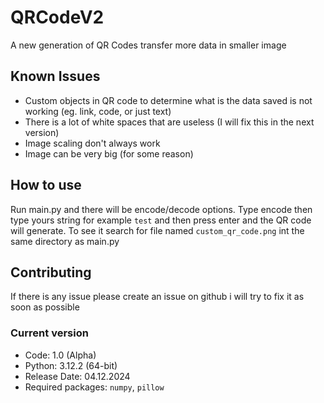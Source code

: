 # QRCodeV2
A new generation of QR Codes transfer more data in smaller image

## Known Issues

- Custom objects in QR code to determine what is the data saved is not working (eg. link, code, or just text)
- There is a lot of white spaces that are useless (I will fix this in the next version)
- Image scaling don't always work
- Image can be very big (for some reason)

## How to use

Run main.py and there will be encode/decode options. Type encode then type yours string for example `test` and then press enter and the QR code will generate. To see it search for file named `custom_qr_code.png` int the same directory as main.py

## Contributing

If there is any issue please create an issue on github i will try to fix it as soon as possible

### Current version

- Code: 1.0 (Alpha)
- Python: 3.12.2 (64-bit)
- Release Date: 04.12.2024
- Required packages: `numpy`, `pillow`
